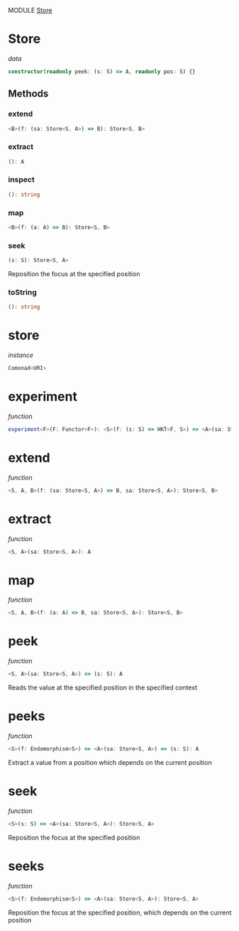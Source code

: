 MODULE [Store](https://github.com/gcanti/fp-ts/blob/master/src/Store.ts)
# Store
*data*
```ts
constructor(readonly peek: (s: S) => A, readonly pos: S) {}
```
## Methods

### extend
```ts
<B>(f: (sa: Store<S, A>) => B): Store<S, B> 
```
### extract
```ts
(): A 
```
### inspect
```ts
(): string 
```
### map
```ts
<B>(f: (a: A) => B): Store<S, B> 
```
### seek
```ts
(s: S): Store<S, A> 
```
Reposition the focus at the specified position
### toString
```ts
(): string 
```
# store
*instance*
```ts
Comonad<URI>
```
# experiment
*function*
```ts
experiment<F>(F: Functor<F>): <S>(f: (s: S) => HKT<F, S>) => <A>(sa: Store<S, A>) => HKT<F, A> 
```

# extend
*function*
```ts
<S, A, B>(f: (sa: Store<S, A>) => B, sa: Store<S, A>): Store<S, B>
```

# extract
*function*
```ts
<S, A>(sa: Store<S, A>): A
```

# map
*function*
```ts
<S, A, B>(f: (a: A) => B, sa: Store<S, A>): Store<S, B>
```

# peek
*function*
```ts
<S, A>(sa: Store<S, A>) => (s: S): A
```
Reads the value at the specified position in the specified context

# peeks
*function*
```ts
<S>(f: Endomorphism<S>) => <A>(sa: Store<S, A>) => (s: S): A
```
Extract a value from a position which depends on the current position

# seek
*function*
```ts
<S>(s: S) => <A>(sa: Store<S, A>): Store<S, A>
```
Reposition the focus at the specified position

# seeks
*function*
```ts
<S>(f: Endomorphism<S>) => <A>(sa: Store<S, A>): Store<S, A>
```
Reposition the focus at the specified position, which depends on the current position